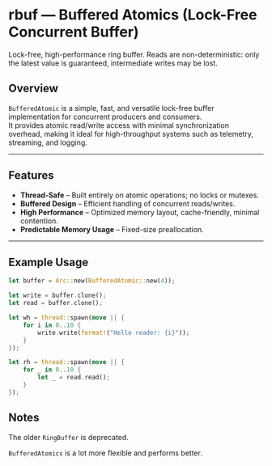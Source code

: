 # rbuf — Buffered Atomics (Lock-Free Concurrent Buffer)

Lock-free, high-performance ring buffer. Reads are non-deterministic: only the latest value is guaranteed, intermediate writes may be lost.

## Overview

`BufferedAtomic` is a simple, fast, and versatile lock-free buffer implementation for concurrent producers and consumers.  
It provides atomic read/write access with minimal synchronization overhead, making it ideal for high-throughput systems such as telemetry, streaming, and logging.

---

## Features

- **Thread-Safe** – Built entirely on atomic operations; no locks or mutexes.
- **Buffered Design** – Efficient handling of concurrent reads/writes.
- **High Performance** – Optimized memory layout, cache-friendly, minimal contention.
- **Predictable Memory Usage** – Fixed-size preallocation.

---

## Example Usage

```rust
let buffer = Arc::new(BufferedAtomic::new(4));

let write = buffer.clone();
let read = buffer.clone();

let wh = thread::spawn(move || {
    for i in 0..10 {
        write.write(format!("Hello reader: {i}"));
    }
});

let rh = thread::spawn(move || {
    for _ in 0..10 {
        let _ = read.read();
    }
});
```
## Notes 
The older `RingBuffer` is deprecated. 

`BufferedAtomics` is a lot more flexible and performs better.
